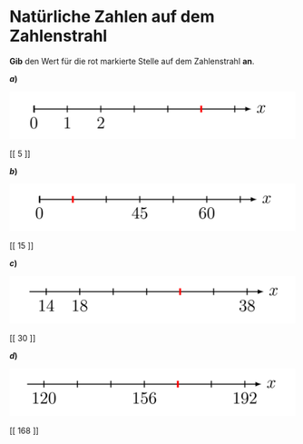 <!--
version:  0.0.1

language: de

@style
main > *:not(:last-child) {
  margin-bottom: 3rem;
}

input {
    text-align: center;
}

.flex-container {
    display: flex;
    flex-wrap: wrap;
    align-items: stretch;
    gap: 20px;
}

.flex-child {
    flex: 1;
    min-width: 350px;
    margin-right: 20px;
}

@media (max-width: 400px) {
    .flex-child {
        flex: 100%;
        margin-right: 0;
    }
}
@end

formula: \carry   \textcolor{red}{\scriptsize #1}
formula: \digit   \rlap{\carry{#1}}\phantom{#2}#2
formula: \permil  \text{‰}

import: https://raw.githubusercontent.com/LiaTemplates/Tikz-Jax/main/README.md

script: https://cdn.jsdelivr.net/gh/LiaTemplates/Tikz-Jax@main/dist/index.js


tags: Zahlenstrahl, Zahlenverständnis, sehr leicht, sehr niedrig, Angeben

comment: Welche Zahl müsste dort auf dem Zahlenstrahl stehen?

author: Martin Lommatzsch

-->




# Natürliche Zahlen auf dem Zahlenstrahl

**Gib** den Wert für die rot markierte Stelle auf dem Zahlenstrahl **an**.


<section class="flex-container">

<div class="flex-child">

__$a)\;\;$__ 
<center>

![](https://raw.githubusercontent.com/MINT-the-GAP/Aufgabensammlung/refs/heads/main/Repetitorium/Kap2/Grund36_1.png)

</center>

<!-- data-solution-button="5"-->
[[   5   ]]

</div> 

<div class="flex-child">

__$b)\;\;$__ 
<center>

![](https://raw.githubusercontent.com/MINT-the-GAP/Aufgabensammlung/refs/heads/main/Repetitorium/Kap2/Grund36_2.png)

</center>

<!-- data-solution-button="5"-->
[[  15   ]]

</div> 

<div class="flex-child">

__$c)\;\;$__ 
<center>

![](https://raw.githubusercontent.com/MINT-the-GAP/Aufgabensammlung/refs/heads/main/Repetitorium/Kap2/Grund36_3.png)

</center>

<!-- data-solution-button="5"-->
[[   30  ]]

</div> 

<div class="flex-child">

__$d)\;\;$__ 
<center>

![](https://raw.githubusercontent.com/MINT-the-GAP/Aufgabensammlung/refs/heads/main/Repetitorium/Kap2/Grund36_4.png)

</center>

<!-- data-solution-button="5"-->
[[  168  ]]

</div> 
</section>